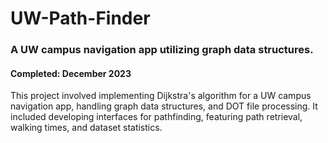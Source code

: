# UW-Path-Finder
<h3>A UW campus navigation app utilizing graph data structures.</h3>
<h4>Completed: December 2023</h4>

This project involved implementing Dijkstra's algorithm for a UW campus navigation app, handling graph data structures, and DOT file processing. It included developing interfaces for pathfinding, featuring path retrieval, walking times, and dataset statistics.

